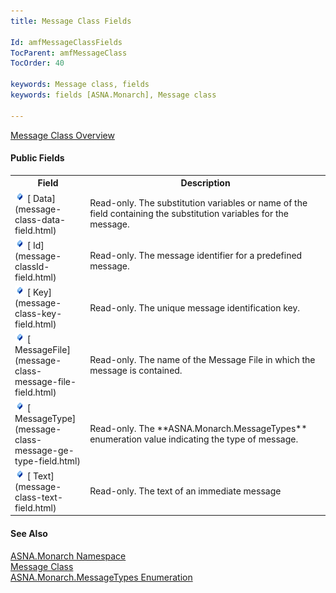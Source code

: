 ```yaml
---
title: Message Class Fields

Id: amfMessageClassFields
TocParent: amfMessageClass
TocOrder: 40

keywords: Message class, fields
keywords: fields [ASNA.Monarch], Message class

---
```


[Message Class Overview](message-class.html) 

#### Public Fields
<table class="mytable" cellspacing="0" cellpadding="4" width="90%">
          <colgroup>
            <col width="20%" />
            <col width="70%" />
          </colgroup>
          <tr>
            <th>Field</th>
            <th>Description</th>
          </tr>
          <tr>
            <td><img class="hcp4" height="16" alt="public field" src="images/field.bmp" width="16" border="0" />
              [
            Data](message-class-data-field.html)
            </td>
            <td>Read-only.  The
          substitution variables or name of the field containing
          the substitution variables for the message.</td>
          </tr>
          <tr>
            <td><img height="16" alt="public field" src="images/field.bmp" width="16" border="0" />
              [
            Id](message-classId-field.html)
            </td>
            <td>Read-only.  The message
          identifier for a predefined message.</td>
          </tr>
          <tr>
            <td><img height="16" alt="public field" src="images/field.bmp" width="16" border="0" />
              [
            Key](message-class-key-field.html)
            </td>
            <td>Read-only.  The unique
          message identification key.</td>
          </tr>
          <tr>
            <td><img height="16" alt="public field" src="images/field.bmp" width="16" border="0" />
              [
            MessageFile](message-class-message-file-field.html)
            </td>
            <td>Read-only.  The name of
          the Message File in which the message is contained.</td>
          </tr>
          <tr>
            <td><img height="16" alt="public field" src="images/field.bmp" width="16" border="0" />
              [
            MessageType](message-class-message-ge-type-field.html)
            </td>
            <td>Read-only.  The 
 **ASNA.Monarch.MessageTypes**  enumeration
          value indicating the type of message.</td>
          </tr>
          <tr>
            <td><img height="16" alt="public field" src="images/field.bmp" width="16" border="0" />
              [
            Text](message-class-text-field.html)
            </td>
            <td>Read-only. 
          The text of an immediate message</td>
          </tr>
</table>

#### See Also
[ASNA.Monarch Namespace](monarch-namespace.html) <br /> [Message Class](message-class.html) <br />[ ASNA.Monarch.MessageTypes Enumeration](messa-ge-types-enumeration.html)
